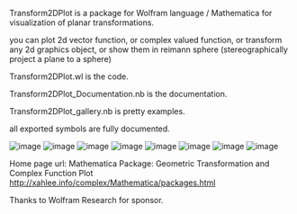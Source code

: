 Transform2DPlot is a package for Wolfram language / Mathematica for visualization of planar transformations.

you can plot 2d vector function, or complex valued function, or transform any 2d graphics object, or show them in reimann sphere (stereographically project a plane to a sphere)

Transform2DPlot.wl
is the code.

Transform2DPlot_Documentation.nb
is the documentation.

Transform2DPlot_gallery.nb
is pretty examples.

all exported symbols are fully documented. 

![image](i/Transform2DPlot_2024-03-31_Gqgc.png)
![image](i/Transform2DPlot_2024-03-31_kYps.png)
![image](i/Transform2DPlot_2024-03-31_Vqnt.png)
![image](i/Transform2DPlot_2024-03-31_jztp.png)
![image](i/Transform2DPlot_2024-03-31_WnJJ.png)
![image](i/Transform2DPlot_2024-03-31_mVZP.png)
![image](i/Transform2DPlot_2024-03-31_Sqth.png)
![image](i/Transform2DPlot_2024-03-31_kHm5.png)

Home page url:
Mathematica Package: Geometric Transformation and Complex Function Plot
http://xahlee.info/complex/Mathematica/packages.html

Thanks to Wolfram Research for sponsor.
